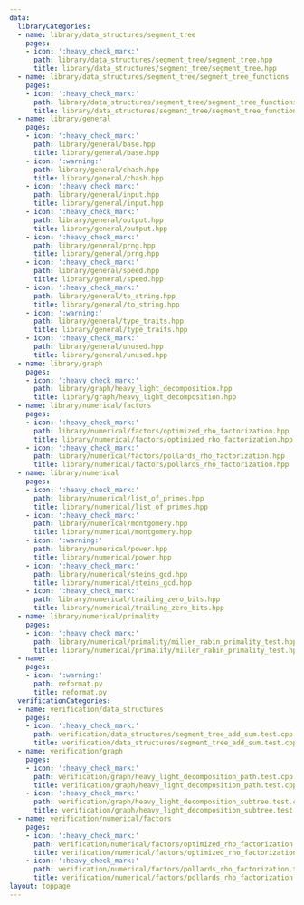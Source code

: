 ```yaml
---
data:
  libraryCategories:
  - name: library/data_structures/segment_tree
    pages:
    - icon: ':heavy_check_mark:'
      path: library/data_structures/segment_tree/segment_tree.hpp
      title: library/data_structures/segment_tree/segment_tree.hpp
  - name: library/data_structures/segment_tree/segment_tree_functions
    pages:
    - icon: ':heavy_check_mark:'
      path: library/data_structures/segment_tree/segment_tree_functions/segment_tree_add.hpp
      title: library/data_structures/segment_tree/segment_tree_functions/segment_tree_add.hpp
  - name: library/general
    pages:
    - icon: ':heavy_check_mark:'
      path: library/general/base.hpp
      title: library/general/base.hpp
    - icon: ':warning:'
      path: library/general/chash.hpp
      title: library/general/chash.hpp
    - icon: ':heavy_check_mark:'
      path: library/general/input.hpp
      title: library/general/input.hpp
    - icon: ':heavy_check_mark:'
      path: library/general/output.hpp
      title: library/general/output.hpp
    - icon: ':heavy_check_mark:'
      path: library/general/prng.hpp
      title: library/general/prng.hpp
    - icon: ':heavy_check_mark:'
      path: library/general/speed.hpp
      title: library/general/speed.hpp
    - icon: ':heavy_check_mark:'
      path: library/general/to_string.hpp
      title: library/general/to_string.hpp
    - icon: ':warning:'
      path: library/general/type_traits.hpp
      title: library/general/type_traits.hpp
    - icon: ':heavy_check_mark:'
      path: library/general/unused.hpp
      title: library/general/unused.hpp
  - name: library/graph
    pages:
    - icon: ':heavy_check_mark:'
      path: library/graph/heavy_light_decomposition.hpp
      title: library/graph/heavy_light_decomposition.hpp
  - name: library/numerical/factors
    pages:
    - icon: ':heavy_check_mark:'
      path: library/numerical/factors/optimized_rho_factorization.hpp
      title: library/numerical/factors/optimized_rho_factorization.hpp
    - icon: ':heavy_check_mark:'
      path: library/numerical/factors/pollards_rho_factorization.hpp
      title: library/numerical/factors/pollards_rho_factorization.hpp
  - name: library/numerical
    pages:
    - icon: ':heavy_check_mark:'
      path: library/numerical/list_of_primes.hpp
      title: library/numerical/list_of_primes.hpp
    - icon: ':heavy_check_mark:'
      path: library/numerical/montgomery.hpp
      title: library/numerical/montgomery.hpp
    - icon: ':warning:'
      path: library/numerical/power.hpp
      title: library/numerical/power.hpp
    - icon: ':heavy_check_mark:'
      path: library/numerical/steins_gcd.hpp
      title: library/numerical/steins_gcd.hpp
    - icon: ':heavy_check_mark:'
      path: library/numerical/trailing_zero_bits.hpp
      title: library/numerical/trailing_zero_bits.hpp
  - name: library/numerical/primality
    pages:
    - icon: ':heavy_check_mark:'
      path: library/numerical/primality/miller_rabin_primality_test.hpp
      title: library/numerical/primality/miller_rabin_primality_test.hpp
  - name: .
    pages:
    - icon: ':warning:'
      path: reformat.py
      title: reformat.py
  verificationCategories:
  - name: verification/data_structures
    pages:
    - icon: ':heavy_check_mark:'
      path: verification/data_structures/segment_tree_add_sum.test.cpp
      title: verification/data_structures/segment_tree_add_sum.test.cpp
  - name: verification/graph
    pages:
    - icon: ':heavy_check_mark:'
      path: verification/graph/heavy_light_decomposition_path.test.cpp
      title: verification/graph/heavy_light_decomposition_path.test.cpp
    - icon: ':heavy_check_mark:'
      path: verification/graph/heavy_light_decomposition_subtree.test.cpp
      title: verification/graph/heavy_light_decomposition_subtree.test.cpp
  - name: verification/numerical/factors
    pages:
    - icon: ':heavy_check_mark:'
      path: verification/numerical/factors/optimized_rho_factorization.test.cpp
      title: verification/numerical/factors/optimized_rho_factorization.test.cpp
    - icon: ':heavy_check_mark:'
      path: verification/numerical/factors/pollards_rho_factorization.test.cpp
      title: verification/numerical/factors/pollards_rho_factorization.test.cpp
layout: toppage
---
```

